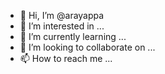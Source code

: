- 👋 Hi, I’m @arayappa
- 👀 I’m interested in ...
- 🌱 I’m currently learning ...
- 💞️ I’m looking to collaborate on ...
- 📫 How to reach me ...

<!---
arayappa/arayappa is a ✨ special ✨ repository because its `README.md` (this file) appears on your GitHub profile.
You can click the Preview link to take a look at your changes.
--->
